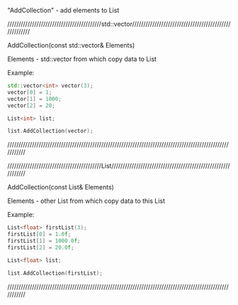 "AddCollection" - add elements to List

//////////////////////////////////////////std::vector//////////////////////////////////////////////////////

AddCollection(const std::vector<T>& Elements)

Elements - std::vector<T> from which copy data to List

Example:

```C++
std::vector<int> vector(3);
vector[0] = 1;
vector[1] = 1000;
vector[2] = 20;

List<int> list;

list.AddCollection(vector);
```

///////////////////////////////////////////////////////////////////////////////////////////////////////////

//////////////////////////////////////////List/////////////////////////////////////////////////////////////

AddCollection(const List<T>& Elements)

Elements - other List<T> from which copy data to this List

Example:

```C++
List<float> firstList(3);
firstList[0] = 1.0f;
firstList[1] = 1000.0f;
firstList[2] = 20.0f;

List<float> list;

list.AddCollection(firstList);
```

///////////////////////////////////////////////////////////////////////////////////////////////////////////